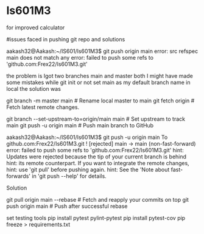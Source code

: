 # Is601M3
for improved calculator


#issues faced in pushing git repo and solutions

aakash32@Aakash:~/IS601/Is601M3$ git push origin main
error: src refspec main does not match any
error: failed to push some refs to 'github.com:Frex22/Is601M3.git'

the problem is Igot two branches main and master both I might have made some mistakes while git init or not set main as my default branch name in local the solution was

git branch -m master main  # Rename local master to main
git fetch origin  # Fetch latest remote changes.

git branch --set-upstream-to=origin/main main  # Set upstream to track main
git push -u origin main  # Push main branch to GitHub


aakash32@Aakash:~/IS601/Is601M3$ git push -u origin main
To github.com:Frex22/Is601M3.git
 ! [rejected]        main -> main (non-fast-forward)
error: failed to push some refs to 'github.com:Frex22/Is601M3.git'
hint: Updates were rejected because the tip of your current branch is behind
hint: its remote counterpart. If you want to integrate the remote changes,
hint: use 'git pull' before pushing again.
hint: See the 'Note about fast-forwards' in 'git push --help' for details.

Solution

git pull origin main --rebase  # Fetch and reapply your commits on top
git push origin main  # Push after successful rebase

set testing tools
pip install pytest pylint-pytest
pip install pytest-cov
pip freeze > requirements.txt

